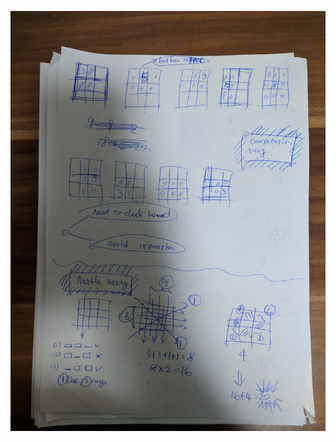 ![alt text][intro]

[intro]: https://raw.githubusercontent.com/kenpeter/shade_square/master/intro.jpg "intro"
